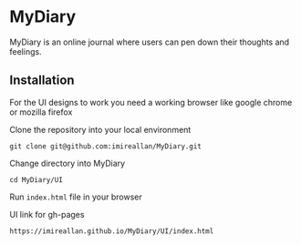 # MyDiary
MyDiary is an online journal where users can pen down their thoughts and feelings.

## Installation
For the UI designs to work you need a working browser like google chrome or mozilla firefox

Clone the repository into your local environment

```
git clone git@github.com:imireallan/MyDiary.git
```

Change directory into MyDiary

```
cd MyDiary/UI
```

Run `index.html` file in your browser

UI link for gh-pages

```
https://imireallan.github.io/MyDiary/UI/index.html
```
